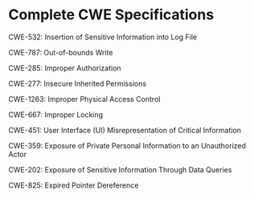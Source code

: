

# Complete CWE Specifications

CWE-532: Insertion of Sensitive Information into Log File

CWE-787: Out-of-bounds Write

CWE-285: Improper Authorization

CWE-277: Insecure Inherited Permissions

CWE-1263: Improper Physical Access Control

CWE-667: Improper Locking

CWE-451: User Interface (UI) Misrepresentation of Critical Information

CWE-359: Exposure of Private Personal Information to an Unauthorized Actor

CWE-202: Exposure of Sensitive Information Through Data Queries

CWE-825: Expired Pointer Dereference